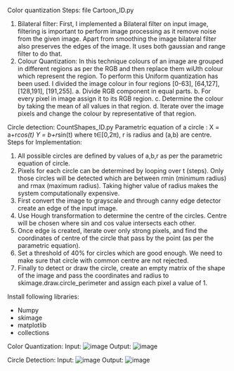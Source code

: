Color quantization Steps: file Cartoon_ID.py
1.	Bilateral filter: First, I implemented a Bilateral filter on input image, filtering is important to perform image processing as it remove noise from the given image. Apart from smoothing the image bilateral filter also preserves the edges of the image. It uses both gaussian and range filter to do that.
2.	Colour Quantization: In this technique colours of an image are grouped in different regions as per the RGB and then replace them wiUth colour which represent the region. To perform this Uniform quantization has been used. I divided the image colour in four regions [0-63], [64,127], [128,191], [191,255].
a.	Divide RGB component in equal parts.
b.	For every pixel in image assign it to its RGB region.
c.	Determine the colour by taking the mean of all values in that region.
d.	Iterate over the image pixels and change the colour by representative of that region.

Circle detection: CountShapes_ID.py
Parametric equation of a circle :
X = a+r*cos(t)
Y = b+r*sin(t) where t∈[0,2π), r is radius and (a,b) are centre.
Steps for Implementation:
1.	All possible circles are defined by values of a,b,r as per the parametric equation of circle.
2.	Pixels for each circle can be determined by looping over t (steps). Only those circles will be detected which are between rmin (minimum radius) and rmax (maximum radius). Taking higher value of radius makes the system computationally expensive.
3.	First convert the image to grayscale and through canny edge detector create an edge of the input image.
4.	Use Hough transformation to determine the centre of the circles. Centre will be chosen where sin and cos value intersects each other.
5.	Once edge is created, iterate over only strong pixels, and find the coordinates of centre of the circle that pass by the point (as per the parametric equation).
6.	Set a threshold of 40% for circles which are good enough. We need to make sure that circle with common centre are not rejected.
7.	Finally to detect or draw the circle, create an empty matrix of the shape of the image and pass the coordinates and radius to skimage.draw.circle_perimeter and assign each pixel a value of 1.


Install following libraries:
- Numpy
- skimage
- matplotlib
- collections

Color Quantization:
Input:
![image](https://user-images.githubusercontent.com/43110863/123035004-f2f9b500-d42d-11eb-98e4-8a6f1f194471.png)
Output:
![image](https://user-images.githubusercontent.com/43110863/123035394-96e36080-d42e-11eb-9b3d-a0741ef58d7c.png)

Circle Detection:
Input:
![image](https://user-images.githubusercontent.com/43110863/123035452-b11d3e80-d42e-11eb-8bb7-88c184ed7f6d.png)
Output:
![image](https://user-images.githubusercontent.com/43110863/123035482-bd090080-d42e-11eb-8324-39f44f3224e1.png)
